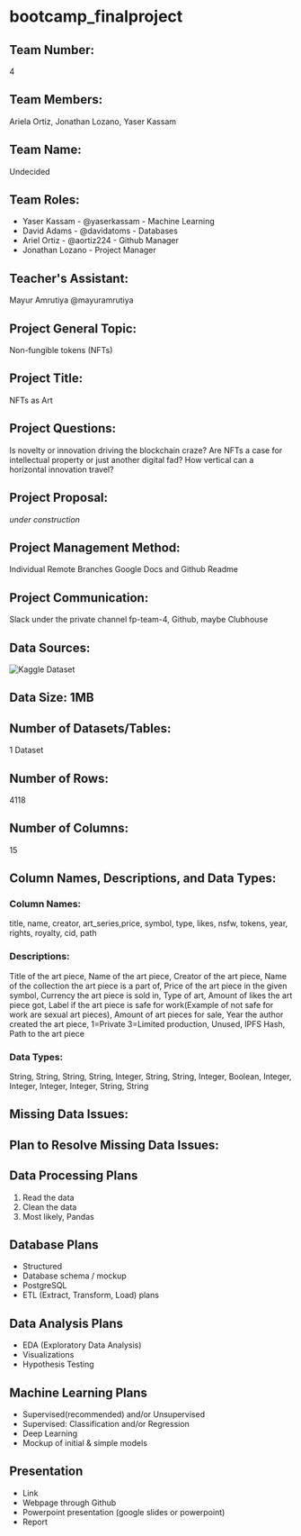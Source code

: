 # bootcamp_finalproject

## Team Number: 
4
## Team Members: 
Ariela Ortiz, Jonathan Lozano, Yaser Kassam
## Team Name: 
Undecided
## Team Roles:
- Yaser Kassam - @yaserkassam - Machine Learning
- David Adams - @davidatoms - Databases
- Ariel Ortiz - @aortiz224 - Github Manager
- Jonathan Lozano - Project Manager
## Teacher's Assistant: 
Mayur Amrutiya @mayuramrutiya

## Project General Topic: 
Non-fungible tokens (NFTs)
## Project Title: 
NFTs as Art
## Project Questions: 
Is novelty or innovation driving the blockchain craze? Are NFTs a case for intellectual property or just another digital fad? How vertical can a horizontal innovation travel?
## Project Proposal: 
*under construction*
## Project Management Method: 
Individual Remote Branches
Google Docs and Github Readme
## Project Communication: 
Slack under the private channel fp-team-4, Github, maybe Clubhouse

## Data Sources:
![Kaggle Dataset](https://www.kaggle.com/vepnar/nft-art-dataset)
## Data Size: 1MB
## Number of Datasets/Tables: 
1 Dataset
## Number of Rows: 
4118
## Number of Columns:
15
## Column Names, Descriptions, and Data Types:
### Column Names:
title, name, creator, art_series,price, symbol, type, likes, nsfw, tokens, year, rights, royalty, cid, path
### Descriptions:
Title of the art piece, Name of the art piece, Creator of the art piece,  Name of the collection the art piece is a part of, Price of the art piece in the given symbol, Currency the art piece is sold in, Type of art, Amount of likes the art piece got, Label if the art piece is safe for work(Example of not safe for work are sexual art pieces), Amount of art pieces for sale, Year the author created the art piece, 1=Private 3=Limited production, Unused, IPFS Hash, Path to the art piece
### Data Types:
String, String, String, String, Integer, String, String, Integer, Boolean, Integer, Integer, Integer, Integer, String, String
## Missing Data Issues:
## Plan to Resolve Missing Data Issues:

## Data Processing Plans
1. Read the data
2. Clean the data
3. Most likely, Pandas

## Database Plans
- Structured
- Database schema / mockup
- PostgreSQL
- ETL (Extract, Transform, Load) plans

## Data Analysis Plans
- EDA (Exploratory Data Analysis)
- Visualizations
- Hypothesis Testing

## Machine Learning Plans
- Supervised(recommended) and/or Unsupervised
- Supervised: Classification and/or Regression
- Deep Learning
- Mockup of initial & simple models

## Presentation
- Link
- Webpage through Github
- Powerpoint presentation (google slides or powerpoint)
- Report
